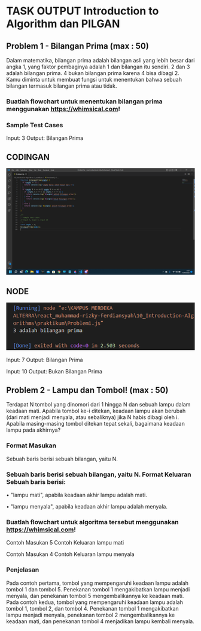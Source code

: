 # TASK OUTPUT Introduction to Algorithm dan PILGAN

## Problem 1 - Bilangan Prima (max : 50)

Dalam matematika, bilangan prima adalah bilangan asli yang lebih besar dari angka 1, yang faktor pembaginya adalah 1 dan bilangan itu sendiri. 2 dan 3 adalah bilangan prima. 4 bukan bilangan prima karena 4 bisa dibagi 2. Kamu diminta untuk membuat fungsi untuk menentukan bahwa sebuah bilangan termasuk bilangan prima atau tidak.

### Buatlah flowchart untuk menentukan bilangan prima menggunakan https://whimsical.com!

### Sample Test Cases

Input: 3
Output: Bilangan Prima

## CODINGAN

![image](../screenshoots/3.png)

## NODE

![image](../screenshoots/angka%203.png)

Input: 7
Output: Bilangan Prima

Input: 10
Output: Bukan Bilangan Prima

## Problem 2 - Lampu dan Tombol! (max : 50)

Terdapat N tombol yang dinomori dari 1 hingga N dan sebuah lampu dalam keadaan mati. Apabila tombol ke-i ditekan, keadaan lampu akan berubah (dari mati menjadi menyala, atau sebaliknya) jika N habis dibagi oleh i. Apabila masing-masing tombol ditekan tepat sekali,
bagaimana keadaan lampu pada akhirnya?

### Format Masukan

Sebuah baris berisi sebuah bilangan, yaitu N.

### Sebuah baris berisi sebuah bilangan, yaitu N. Format Keluaran Sebuah baris berisi:

• "lampu mati", apabila keadaan akhir lampu adalah mati.

• "lampu menyala", apabila keadaan akhir lampu adalah menyala.

### Buatlah flowchart untuk algoritma tersebut menggunakan https://whimsical.com!

Contoh Masukan
5
Contoh Keluaran
lampu mati

Contoh Masukan
4
Contoh Keluaran
lampu menyala

### Penjelasan

Pada contoh pertama, tombol yang mempengaruhi keadaan lampu adalah tombol 1 dan tombol 5. Penekanan tombol 1 mengakibatkan lampu menjadi menyala, dan penekanan tombol 5 mengembalikannya ke keadaan mati.
Pada contoh kedua, tombol yang mempengaruhi keadaan lampu adalah tombol 1, tombol 2, dan tombol 4. Penekanan tombol 1 mengakibatkan lampu menjadi menyala, penekanan tombol 2 mengembalikannya ke keadaan mati, dan penekanan tombol 4 menjadikan lampu kembali menyala.
